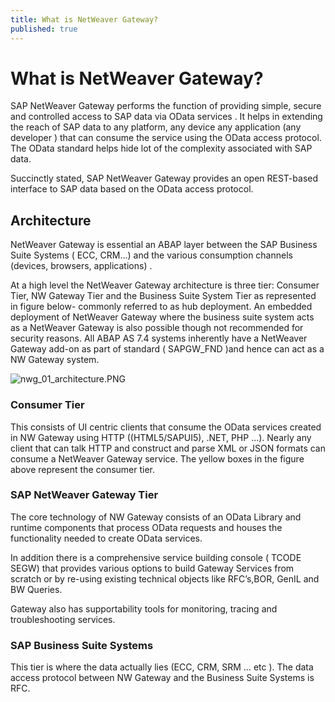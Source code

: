 ```yaml
---
title: What is NetWeaver Gateway?
published: true
---
```


# What is NetWeaver Gateway?

SAP NetWeaver Gateway performs the function of providing simple, secure and controlled access to SAP data via OData services . It helps in extending the reach of SAP data to any platform, any device any application  (any developer ) that can consume the  service using the OData access protocol. The OData standard  helps hide lot of the complexity associated with SAP data.

Succinctly stated, SAP NetWeaver Gateway provides an open REST-based interface to SAP data based on the OData access protocol.

## Architecture

NetWeaver Gateway is essential an ABAP layer between the SAP Business Suite Systems ( ECC, CRM…) and the various consumption channels (devices, browsers, applications)  .

At a high level the NetWeaver Gateway architecture is three tier: Consumer Tier, NW Gateway Tier and the Business Suite System Tier as represented in figure below- commonly referred to as hub deployment. An embedded deployment of NetWeaver Gateway where the business suite system acts as a NetWeaver  Gateway is also possible though not  recommended for security reasons.  All ABAP AS 7.4 systems inherently have a NetWeaver Gateway add-on as part of standard ( SAPGW_FND )and hence  can act as a NW Gateway system.

![nwg_01_architecture.PNG]({{site.baseurl}}/img/nwg_01_architecture.PNG)

### Consumer Tier

This consists of UI centric clients that consume  the OData services created in NW Gateway using HTTP ((HTML5/SAPUI5), .NET, PHP &hellip;). Nearly any client that can talk HTTP and construct and parse XML or JSON formats can consume a NetWeaver Gateway service. The yellow boxes in the figure above represent the consumer tier.

### SAP NetWeaver Gateway Tier

The core technology of NW Gateway consists of an OData Library and runtime components that process OData requests and houses the functionality  needed to create OData services.

In addition there is a comprehensive service building console ( TCODE SEGW) that provides various options to build Gateway Services from scratch or by  re-using existing technical objects like RFC’s,BOR, GenIL and BW Queries.

Gateway also has supportability tools for monitoring, tracing and troubleshooting services.

### SAP Business Suite Systems

This tier is where the data actually lies (ECC, CRM, SRM &hellip; etc ). The data access protocol between NW Gateway and the Business Suite Systems is RFC.
